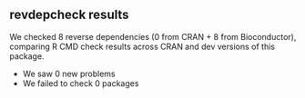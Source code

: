 ## revdepcheck results

We checked 8 reverse dependencies (0 from CRAN + 8 from Bioconductor), comparing R CMD check results across CRAN and dev versions of this package.

 * We saw 0 new problems
 * We failed to check 0 packages

